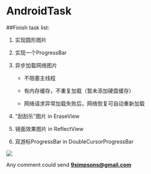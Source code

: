 # AndroidTask
##Finish task list:

1. 实现圆形图片

2. 实现一个ProgressBar

3. 异步加载网络图片

	- 不阻塞主线程

	- 有内存缓存，不重复加载（暂未添加硬盘缓存）

	- 网络请求异常加载失败后，网络恢复可自动重新加载

4. "刮刮乐"图片 in EraseView

5. 镜面效果图片 in ReflectView

6. 双游标ProgressBar in DoubleCursorProgressBar

![](https://raw.githubusercontent.com/Telisa/AndroidTask/master/app/screenshot/2015-06-25-164739%40Telis.png)

Any comment could send **<9simpsons@gmail.com>**